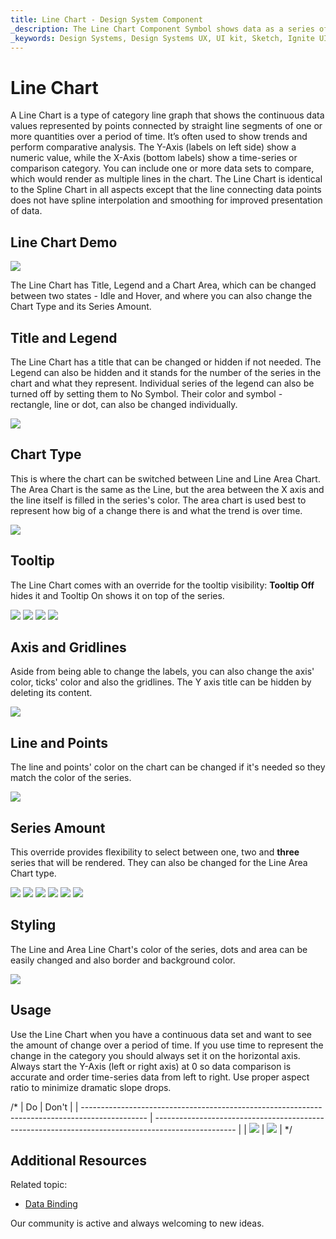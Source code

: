 ```yaml
---
title: Line Chart - Design System Component
_description: The Line Chart Component Symbol shows data as a series of points connected by straight lines.
_keywords: Design Systems, Design Systems UX, UI kit, Sketch, Ignite UI for Angular, Sketch to Angular, Sketch to Angular, Angular, Angular Design System, Export code from Sketch, Design Kits for Angular, Sketch HTML, Sketch to HTML, Sketch UI kits
---
```


# Line Chart

 A Line Chart is a type of category line graph that shows the continuous data values represented by points connected by straight line segments of one or more quantities over a period of time. It’s often used to show trends and perform comparative analysis. The Y-Axis (labels on left side) show a numeric value, while the X-Axis (bottom labels) show a time-series or comparison category. You can include one or more data sets to compare, which would render as multiple lines in the chart. The Line Chart is identical to the Spline Chart in all aspects except that the line connecting data points does not have spline interpolation and smoothing for improved presentation of data.


## Line Chart Demo

<img class="responsive-img" src="../images/line_chart_three_series.png" srcset="../images/line_chart_three_series@2x.png 2x" />

The Line Chart has Title, Legend and a Chart Area, which can be changed between two states - Idle and Hover, and where you can also change the Chart Type and its Series Amount.

## Title and Legend

The Line Chart has a title that can be changed or hidden if not needed. The Legend can also be hidden and it stands for the number of the series in the chart and what they represent. Individual series of the legend can also be turned off by setting them to No Symbol. Their color and symbol - rectangle, line or dot, can also be changed individually.

<img class="responsive-img" src="../images/line_chart_legend.png" srcset="../images/line_chart_three_legend@2x.png 2x" />

## Chart Type

This is where the chart can be switched between Line and Line Area Chart. The Area Chart is the same as the Line, but the area between the X axis and the line itself is filled in the series's color. The area chart is used best to represent how big of a change there is and what the trend is over time.

<img class="responsive-img" src="../images/line_area_chart_three_series.png" srcset="../images/line_area_chart_three_series@2x.png 2x" />

## Tooltip

The Line Chart comes with an override for the tooltip visibility: **Tooltip Off** hides it and Tooltip On shows it on top of the series.

<img class="responsive-img" src="../images/line_chart_tooltip-off.png" srcset="../images/line_chart_tooltip-off@2x.png 2x" />
<img class="responsive-img" src="../images/line_area_chart_tooltip-off.png" srcset="../images/line_area_chart_tooltip-off@2x.png 2x" />
<img class="responsive-img" src="../images/line_chart_tooltip-on.png" srcset="../images/line_chart_tooltip-on@2x.png 2x" />
<img class="responsive-img" src="../images/line_area_chart_tooltip-on.png" srcset="../images/line_area_chart_tooltip-on@2x.png 2x" />

## Axis and Gridlines

Aside from being able to change the labels, you can also change the axis' color, ticks' color and also the gridlines. The Y axis title can be hidden by deleting its content.

<img class="responsive-img" src="../images/line_chart_axis.png" srcset="../images/line_chart_axis@2x.png 2x" />

## Line and Points

The line and points' color on the chart can be changed if it's needed so they match the color of the series.

<img class="responsive-img" src="../images/line_chart_colors.png" srcset="../images/line_chart_color@2x.png 2x" />

## Series Amount

This override provides flexibility to select between one, two and **three** series that will be rendered. They can also be changed for the Line Area Chart type.

<img class="responsive-img" src="../images/line_chart_one_series.png" srcset="../images/line_chart_one_series@2x.png 2x" />
<img class="responsive-img" src="../images/line_chart_two_series.png" srcset="../images/line_chart_two_series@2x.png 2x" />
<img class="responsive-img" src="../images/line_chart_three_series.png" srcset="../images/line_chart_three_series@2x.png 2x" />

<img class="responsive-img" src="../images/line_area_chart_one_series.png" srcset="../images/line_area_chart_one_series@2x.png 2x" />
<img class="responsive-img" src="../images/line_area_chart_two_series.png" srcset="../images/line_area_chart_two_series@2x.png 2x" />
<img class="responsive-img" src="../images/line_area_chart_three_series.png" srcset="../images/line_area_hart_three_series@2x.png 2x" />

## Styling

The Line and Area Line Chart's color of the series, dots and area can be easily changed and also border and background color.

<img class="responsive-img" src="../images/line_chart_styling.png" srcset="../images/line_chart_styling@2x.png 2x" />

## Usage

Use the Line Chart when you have a continuous data set and want to see the amount of change over a period of time. If you use time to represent the change in the category you should always set it on the horizontal axis. Always start the Y-Axis (left or right axis) at 0 so data comparison is accurate and order time-series data from left to right. Use proper aspect ratio to minimize dramatic slope drops.


/* | Do                                                                                             | Don't                                                                                              |
| ---------------------------------------------------------------------------------------------- | -------------------------------------------------------------------------------------------------- |
| <img class="responsive-img" src="../images/line_chart_do1.png" srcset="../images/line_chart_do1@2x.png 2x" /> | <img class="responsive-img" src="../images/line_chart_dont1.png" srcset="../images/line_chart_dont1@2x.png 2x" /> | */

## Additional Resources

Related topic:

- [Data Binding](../codegen/data-binding.md)
  <div class="divider--half"></div>

Our community is active and always welcoming to new ideas.


